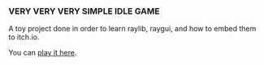 ### VERY VERY VERY SIMPLE IDLE GAME

A toy project done in order to learn raylib, raygui, and how to embed them to itch.io.

You can [play it here](https://artwizard.itch.io/very-very-very-simple-idle-game).
